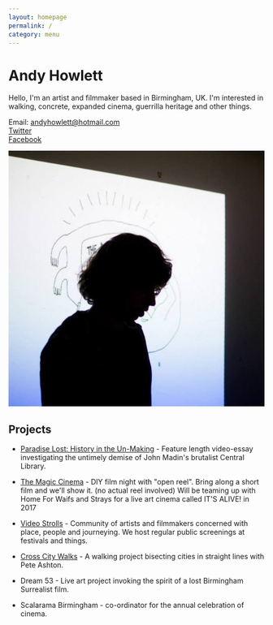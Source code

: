 ```yaml
---
layout: homepage
permalink: /
category: menu
---
```



# Andy Howlett

Hello, I'm an artist and filmmaker based in Birmingham, UK. I'm interested in walking, concrete, expanded cinema, guerrilla heritage and other things.

Email: andyhowlett@hotmail.com  
[Twitter](https://twitter.com/aphowlett)  
[Facebook](https://www.facebook.com/andy.howlett.5)

![](images/andy.jpg)

## Projects

- [Paradise Lost: History in the Un-Making](https://www.indiegogo.com/projects/paradise-lost-history-in-the-un-making-architecture) - Feature length video-essay investigating the untimely demise of John Madin's brutalist Central Library.

- [The Magic Cinema](https://en-gb.facebook.com/themagiccinema/)  - DIY film night with "open reel". Bring along a short film and we'll show it. (no actual reel involved) Will be teaming up with Home For Waifs and Strays for a live art cinema called IT'S ALIVE! in 2017
- [Video Strolls](http://videostrolls.com) - Community of artists and filmmakers concerned with place, people and journeying. We host regular public screenings at festivals and things.
- [Cross City Walks](http://xcw.org.uk) - A walking project bisecting cities in straight lines with Pete Ashton.
- Dream 53 - Live art project invoking the spirit of a lost Birmingham Surrealist film.
- Scalarama Birmingham - co-ordinator for the annual celebration of cinema.


